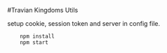 #Travian Kingdoms Utils

setup cookie, session token and server in config file. 

```
    npm install
    npm start
```



